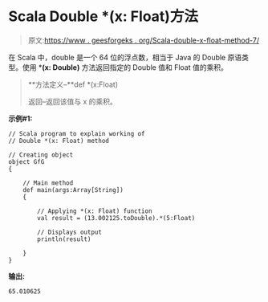 # Scala Double *(x: Float)方法

> 原文:[https://www . geesforgeks . org/Scala-double-x-float-method-7/](https://www.geeksforgeeks.org/scala-double-x-float-method-7/)

在 Scala 中，double 是一个 64 位的浮点数，相当于 Java 的 Double 原语类型。使用 ***(x: Double)** 方法返回指定的 Double 值和 Float 值的乘积。

> **方法定义–**def *(x:Float)
> 
> 返回–返回该值与 x 的乘积。

**示例#1:**

```
// Scala program to explain working of
// Double *(x: Float) method

// Creating object
object GfG
{ 

    // Main method
    def main(args:Array[String])
    {

        // Applying *(x: Float) function
        val result = (13.002125.toDouble).*(5:Float)

        // Displays output
        println(result)

    }
} 
```

**输出:**

```
65.010625

```